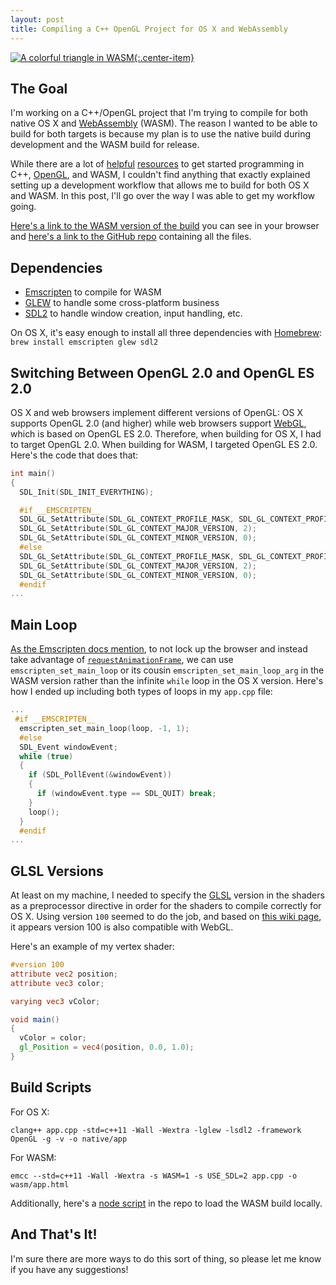 ```yaml
---
layout: post
title: Compiling a C++ OpenGL Project for OS X and WebAssembly
---
```


[![A colorful triangle in WASM](/images/opengl-osx-and-wasm.png){:.center-item}](https://wasm-triangle.mtmckenna.com)

## The Goal

I'm working on a C++/OpenGL project that I'm trying to compile for both native OS X and [WebAssembly](https://webassembly.org/) (WASM). The reason I wanted to be able to build for both targets is because my plan is to use the native build during development and the WASM build for release.

While there are a lot of [helpful](https://uncovergame.com/2015/01/21/porting-a-complete-c-game-engine-to-html5-through-emscripten/) [resources](https://gist.github.com/isc30/d379e40cbe4f0f34a3ee9ddeda2666db) to get started programming in C++, [OpenGL](https://open.gl), and WASM, I couldn't find anything that exactly explained setting up a development workflow that allows me to build for both OS X and WASM. In this post, I'll go over the way I was able to get my workflow going.

[Here's a link to the WASM version of the build](https://wasm-triangle.mtmckenna.com) you can see in your browser and [here's a link to the GitHub repo](https://github.com/mtmckenna/opengl-osx-wasm) containing all the files.

## Dependencies

- [Emscripten](https://emscripten.org/) to compile for WASM
- [GLEW](http://glew.sourceforge.net/) to handle some cross-platform business
- [SDL2](https://www.libsdl.org/index.php) to handle window creation, input handling, etc.

On OS X, it's easy enough to install all three dependencies with [Homebrew](https://brew.sh/): `brew install emscripten glew sdl2`

## Switching Between OpenGL 2.0 and OpenGL ES 2.0

OS X and web browsers implement different versions of OpenGL: OS X supports OpenGL 2.0 (and higher) while web browsers support [WebGL](https://developer.mozilla.org/en-US/docs/Web/API/WebGL_API), which is based on OpenGL ES 2.0. Therefore, when building for OS X, I had to target OpenGL 2.0. When building for WASM, I targeted OpenGL ES 2.0. Here's the code that does that:

```cpp
int main()
{
  SDL_Init(SDL_INIT_EVERYTHING);

  #if __EMSCRIPTEN__
  SDL_GL_SetAttribute(SDL_GL_CONTEXT_PROFILE_MASK, SDL_GL_CONTEXT_PROFILE_ES);
  SDL_GL_SetAttribute(SDL_GL_CONTEXT_MAJOR_VERSION, 2);
  SDL_GL_SetAttribute(SDL_GL_CONTEXT_MINOR_VERSION, 0);
  #else
  SDL_GL_SetAttribute(SDL_GL_CONTEXT_PROFILE_MASK, SDL_GL_CONTEXT_PROFILE_CORE);
  SDL_GL_SetAttribute(SDL_GL_CONTEXT_MAJOR_VERSION, 2);
  SDL_GL_SetAttribute(SDL_GL_CONTEXT_MINOR_VERSION, 0);
  #endif
...
```

## Main Loop

[As the Emscripten docs mention](https://emscripten.org/docs/optimizing/Optimizing-WebGL.html#optimizing-load-times-and-other-best-practices), to not lock up the browser and instead take advantage of [`requestAnimationFrame`](https://developer.mozilla.org/en-US/docs/Web/API/window/requestAnimationFrame), we can use `emscripten_set_main_loop` or its cousin `emscripten_set_main_loop_arg` in the WASM version rather than the infinite `while` loop in the OS X version. Here's how I ended up including both types of loops in my `app.cpp` file:

```cpp
...
 #if __EMSCRIPTEN__
  emscripten_set_main_loop(loop, -1, 1);
  #else
  SDL_Event windowEvent;
  while (true)
  {
    if (SDL_PollEvent(&windowEvent))
    {
      if (windowEvent.type == SDL_QUIT) break;
    }
    loop();
  }
  #endif
...
```

## GLSL Versions

At least on my machine, I needed to specify the [GLSL](https://en.wikipedia.org/wiki/OpenGL_Shading_Language) version in the shaders as a preprocessor directive in order for the shaders to compile correctly for OS X. Using version `100` seemed to do the job, and based on [this wiki page](https://en.wikipedia.org/wiki/OpenGL_Shading_Language#Versions), it appears version 100 is also compatible with WebGL.

Here's an example of my vertex shader:

```glsl
#version 100
attribute vec2 position;
attribute vec3 color;

varying vec3 vColor;

void main()
{
  vColor = color;
  gl_Position = vec4(position, 0.0, 1.0);
}
```

## Build Scripts

For OS X:

```
clang++ app.cpp -std=c++11 -Wall -Wextra -lglew -lsdl2 -framework OpenGL -g -v -o native/app
```

For WASM:

```
emcc --std=c++11 -Wall -Wextra -s WASM=1 -s USE_SDL=2 app.cpp -o wasm/app.html
```

Additionally, here's a [node script](https://github.com/mtmckenna/opengl-osx-wasm/blob/master/scripts/server.js) in the repo to load the WASM build locally.

## And That's It!

I'm sure there are more ways to do this sort of thing, so please let me know if you have any suggestions!
